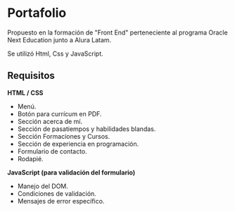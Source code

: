 # Portafolio

Propuesto en la formación de "Front End" perteneciente al programa Oracle Next Education junto a Alura Latam.

Se utilizó Html, Css y  JavaScript.

## Requisitos

**HTML / CSS**
- Menú.
- Botón para currícum en PDF.
- Sección acerca de mí.
- Sección de pasatiempos y habilidades blandas.
- Sección Formaciones y Cursos.
- Sección de experiencia en programación.
- Formulario de contacto.
- Rodapié.

**JavaScript (para validación del formulario)**
- Manejo del DOM.
- Condiciones de validación.
- Mensajes de error específico.
